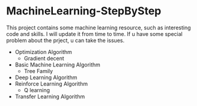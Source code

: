 # MachineLearning-StepByStep

This project contains some machine learning resource, such as interesting code and skills. I will update it from time to time.
If u have some special problem about the prject, u can take the issues.

- Optimization Algorithm
  - Gradient decent
- Basic Machine Learning Algorithm
  - Tree Family
- Deep Learning Algorithm
- Reinforce Learning Algorithm
  - Q learning
- Transfer Learning Algorithm
